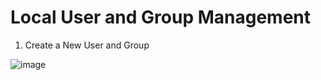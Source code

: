 # Local User and Group Management

1. Create a New User and Group

![image](https://github.com/user-attachments/assets/dacd8df6-0c51-4ea8-a8a7-2335471a0c9b)


